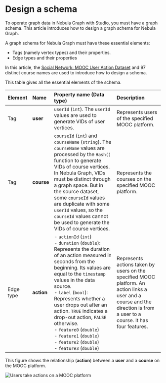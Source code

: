 # Design a schema

To operate graph data in Nebula Graph with Studio, you must have a graph schema. This article introduces how to design a graph schema for Nebula Graph.

A graph schema for Nebula Graph must have these essential elements:

- Tags (namely vertex types) and their properties.
- Edge types and their properties

In this article, the [Social Network: MOOC User Action Dataset](https://snap.stanford.edu/data/act-mooc.html "Click to go to Stanford Network Analysis Platform (SNAP) website") and 97 distinct course names are used to introduce how to design a schema.

This table gives all the essential elements of the schema.

| Element  | Name  | Property name (Data type)  |  Description  |
| :---  | :---  | :---  | :---  |
| Tag  | **user**  | `userId` (`int`). The `userId` values are used to generate VIDs of user vertices. | Represents users of the specified MOOC platform.   |
| Tag  | **course** | `courseId` (`int`) and `courseName` (`string`). The `courseName` values are processed by the `Hash()` function to generate VIDs of course vertices. In Nebula Graph, VIDs must be distinct through a graph space. But in the source dataset, some `courseId` values are duplicate with some `userId` values, so the `courseId` values cannot be used to generate the VIDs of course vertices. | Represents the courses on the specified MOOC platform. |
| Edge type | **action**  | - `actionId` (`int`) <br /> - `duration` (`double`): Represents the duration of an action measured in seconds from the beginning. Its values are equal to the `timestamp` values in the data source.  <br /> - `label` (`bool`): Represents whether a user drops out after an action. `TRUE` indicates a drop-out action, `FALSE` otherwise. <br /> - `feature0` (`double`) <br /> - `feature1` (`double`) <br /> - `feature2` (`double`) <br /> - `feature3` (`double`) |  Represents actions taken by users on the specified MOOC platform. An action links a user and a course and the direction is from a user to a course. It has four features.   |

This figure shows the relationship (**action**) between a **user** and a **course** on the MOOC platform.

![Users take actions on a MOOC platform](https://docs-cdn.nebula-graph.com.cn/nebula-studio-docs/st-ug-006.png "Relationship between users and courses in the example dataset")
